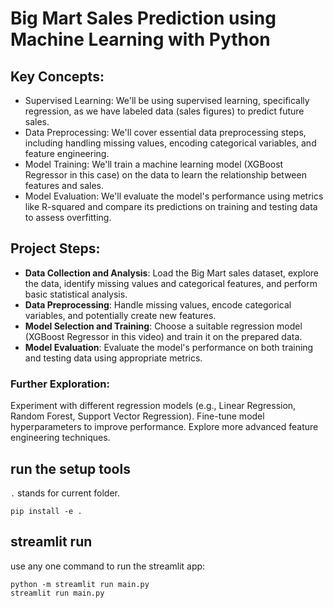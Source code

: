 # Big Mart Sales Prediction using Machine Learning with Python

## Key Concepts:

- Supervised Learning: We'll be using supervised learning, specifically regression, as we have labeled data (sales figures) to predict future sales.
- Data Preprocessing: We'll cover essential data preprocessing steps, including handling missing values, encoding categorical variables, and feature engineering.
- Model Training: We'll train a machine learning model (XGBoost Regressor in this case) on the data to learn the relationship between features and sales.
- Model Evaluation: We'll evaluate the model's performance using metrics like R-squared and compare its predictions on training and testing data to assess overfitting.
  
## Project Steps:

* **Data Collection and Analysis**: Load the Big Mart sales dataset, explore the data, identify missing values and categorical features, and perform basic statistical analysis.
* **Data Preprocessing**: Handle missing values, encode categorical variables, and potentially create new features.
* **Model Selection and Training**: Choose a suitable regression model (XGBoost Regressor in this video) and train it on the prepared data.
* **Model Evaluation**: Evaluate the model's performance on both training and testing data using appropriate metrics.

### Further Exploration:

Experiment with different regression models (e.g., Linear Regression, Random Forest, Support Vector Regression).
Fine-tune model hyperparameters to improve performance.
Explore more advanced feature engineering techniques.

## run the setup tools

`.` stands for current folder.
```shell
pip install -e .
```
## streamlit run
use any one command to run the streamlit app:
```shell
python -m streamlit run main.py
streamlit run main.py
```